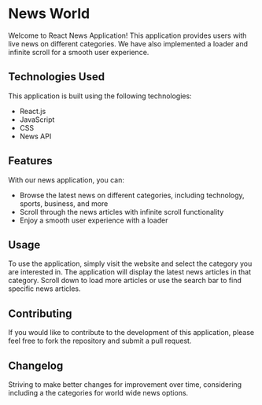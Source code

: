 # News World

Welcome to React News Application! This application provides users with live news on different categories. We have also implemented a loader and infinite scroll for a smooth user experience.

## Technologies Used

This application is built using the following technologies:

- React.js
- JavaScript
- CSS
- News API

## Features

With our news application, you can:

- Browse the latest news on different categories, including technology, sports, business, and more
- Scroll through the news articles with infinite scroll functionality
- Enjoy a smooth user experience with a loader

## Usage

To use the application, simply visit the website and select the category you are interested in. The application will display the latest news articles in that category. Scroll down to load more articles or use the search bar to find specific news articles.

## Contributing

If you would like to contribute to the development of this application, please feel free to fork the repository and submit a pull request.

## Changelog 

Striving to make better changes for improvement over time, considering including a the categories for world wide news options.



